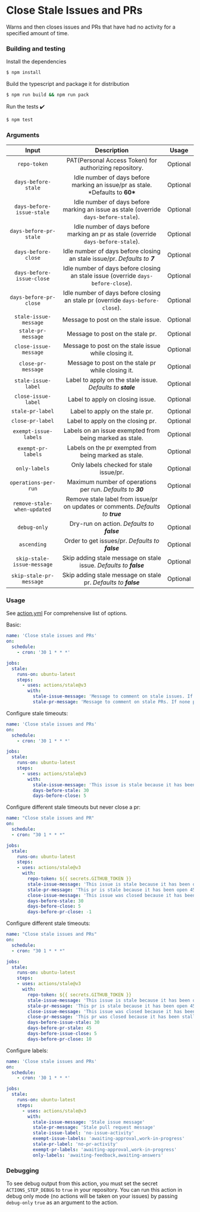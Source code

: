 # Close Stale Issues and PRs

Warns and then closes issues and PRs that have had no activity for a specified amount of time.

### Building and testing

Install the dependencies

```bash
$ npm install
```

Build the typescript and package it for distribution

```bash
$ npm run build && npm run pack
```

Run the tests :heavy_check_mark:

```bash
$ npm test
```

### Arguments

|            Input            |                                    Description                                    |  Usage   |
| :-------------------------: | :-------------------------------------------------------------------------------: | :------: |
|        `repo-token`         |              PAT(Personal Access Token) for authorizing repository.               | Optional |
|     `days-before-stale`     |  Idle number of days before marking an issue/pr as stale. \*Defaults to **60\***  | Optional |
|     `days-before-issue-stale`  | Idle number of days before marking an issue as stale (override `days-before-stale`). | Optional
| `days-before-pr-stale`  | Idle number of days before marking an pr as stale (override `days-before-stale`). | Optional
| `days-before-close`  | Idle number of days before closing an stale issue/pr. *Defaults to **7*** | Optional
| `days-before-issue-close`  | Idle number of days before closing an stale issue (override `days-before-close`). | Optional
| `days-before-pr-close`  | Idle number of days before closing an stale pr (override `days-before-close`). | Optional
| `stale-issue-message`  | Message to post on the stale issue. | Optional
| `stale-pr-message`  | Message to post on the stale pr. | Optional
| `close-issue-message` | Message to post on the stale issue while closing it. | Optional
| `close-pr-message`  | Message to post on the stale pr while closing it. | Optional
| `stale-issue-label`  | Label to apply on the stale issue. *Defaults to **stale*** | Optional
| `close-issue-label` | Label to apply on closing issue. | Optional
| `stale-pr-label` | Label to apply on the stale pr. | Optional
| `close-pr-label` | Label to apply on the closing pr. | Optional
| `exempt-issue-labels` | Labels on an issue exempted from being marked as stale. | Optional
| `exempt-pr-labels` | Labels on the pr exempted from being marked as stale. | Optional
| `only-labels` | Only labels checked for stale issue/pr. | Optional
| `operations-per-run` | Maximum number of operations per run. *Defaults to **30*** | Optional
| `remove-stale-when-updated` | Remove stale label from issue/pr on updates or comments. *Defaults to **true*** | Optional
| `debug-only` | Dry-run on action. *Defaults to **false*** | Optional
| `ascending` | Order to get issues/pr. *Defaults to **false*** | Optional
| `skip-stale-issue-message` | Skip adding stale message on stale issue. *Defaults to **false*** | Optional
| `skip-stale-pr-message` | Skip adding stale message on stale pr. *Defaults to **false*** | Optional


### Usage

See [action.yml](./action.yml) For comprehensive list of options.

Basic:

```yaml
name: 'Close stale issues and PRs'
on:
  schedule:
    - cron: '30 1 * * *'

jobs:
  stale:
    runs-on: ubuntu-latest
    steps:
      - uses: actions/stale@v3
        with:
          stale-issue-message: 'Message to comment on stale issues. If none provided, will not mark issues stale'
          stale-pr-message: 'Message to comment on stale PRs. If none provided, will not mark PRs stale'
```

Configure stale timeouts:

```yaml
name: 'Close stale issues and PRs'
on:
  schedule:
    - cron: '30 1 * * *'

jobs:
  stale:
    runs-on: ubuntu-latest
    steps:
      - uses: actions/stale@v3
        with:
          stale-issue-message: 'This issue is stale because it has been open 30 days with no activity. Remove stale label or comment or this will be closed in 5 days.'
          days-before-stale: 30
          days-before-close: 5
```

Configure different stale timeouts but never close a pr:
```yaml
name: "Close stale issues and PR"
on:
  schedule:
  - cron: "30 1 * * *"

jobs:
  stale:
    runs-on: ubuntu-latest
    steps:
    - uses: actions/stale@v3
      with:
        repo-token: ${{ secrets.GITHUB_TOKEN }}
        stale-issue-message: 'This issue is stale because it has been open 30 days with no activity. Remove stale label or comment or this will be closed in 5 days.'
        stale-pr-message: 'This pr is stale because it has been open 45 days with no activity. Remove stale label or comment or this will be closed in 10 days.'
        close-issue-message: 'This issue was closed because it has been stalled for 5 days with no activity.'
        days-before-stale: 30
        days-before-close: 5
        days-before-pr-close: -1
```

Configure different stale timeouts:
```yaml
name: "Close stale issues and PRs"
on:
  schedule:
  - cron: "30 1 * * *"

jobs:
  stale:
    runs-on: ubuntu-latest
    steps:
    - uses: actions/stale@v3
      with:
        repo-token: ${{ secrets.GITHUB_TOKEN }}
        stale-issue-message: 'This issue is stale because it has been open 30 days with no activity. Remove stale label or comment or this will be closed in 5 days.'
        stale-pr-message: 'This pr is stale because it has been open 45 days with no activity. Remove stale label or comment or this will be closed in 10 days.'
        close-issue-message: 'This issue was closed because it has been stalled for 5 days with no activity.'
        close-pr-message: 'This pr was closed because it has been stalled for 10 days with no activity.'
        days-before-issue-stale: 30
        days-before-pr-stale: 45
        days-before-issue-close: 5
        days-before-pr-close: 10
```
 
Configure labels:

```yaml
name: 'Close stale issues and PRs'
on:
  schedule:
    - cron: '30 1 * * *'

jobs:
  stale:
    runs-on: ubuntu-latest
    steps:
      - uses: actions/stale@v3
        with:
          stale-issue-message: 'Stale issue message'
          stale-pr-message: 'Stale pull request message'
          stale-issue-label: 'no-issue-activity'
          exempt-issue-labels: 'awaiting-approval,work-in-progress'
          stale-pr-label: 'no-pr-activity'
          exempt-pr-labels: 'awaiting-approval,work-in-progress'
          only-labels: 'awaiting-feedback,awaiting-answers'
```

### Debugging

To see debug output from this action, you must set the secret `ACTIONS_STEP_DEBUG` to `true` in your repository. You can run this action in debug only mode (no actions will be taken on your issues) by passing `debug-only` `true` as an argument to the action.
